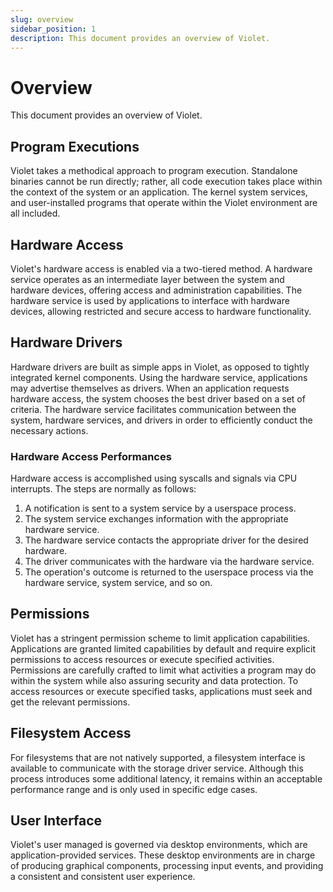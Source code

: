 ```yaml
---
slug: overview
sidebar_position: 1
description: This document provides an overview of Violet.
---
```


# Overview

This document provides an overview of Violet.

## Program Executions

Violet takes a methodical approach to program execution. Standalone binaries cannot be
run directly; rather, all code execution takes place within the context of the system or
an application. The kernel system services, and user-installed programs that operate
within the Violet environment are all included.

## Hardware Access

Violet's hardware access is enabled via a two-tiered method. A hardware service operates as an intermediate layer between the system and hardware devices, offering access and administration capabilities. The hardware service is used by applications to interface with hardware devices, allowing restricted and secure access to hardware functionality.

## Hardware Drivers

Hardware drivers are built as simple apps in Violet, as opposed to tightly integrated
kernel components. Using the hardware service, applications may advertise themselves as
drivers. When an application requests hardware access, the system chooses the best driver
based on a set of criteria. The hardware service facilitates communication between the
system, hardware services, and drivers in order to efficiently conduct the necessary
actions.

### Hardware Access Performances

Hardware access is accomplished using syscalls and signals via CPU interrupts. The steps are normally as follows:

1. A notification is sent to a system service by a userspace process.
2. The system service exchanges information with the appropriate hardware service.
3. The hardware service contacts the appropriate driver for the desired hardware.
4. The driver communicates with the hardware via the hardware service.
5. The operation's outcome is returned to the userspace process via the hardware service, system service, and so on.

## Permissions

Violet has a stringent permission scheme to limit application capabilities. Applications are granted limited capabilities by default and require explicit permissions to access resources or execute specified activities. Permissions are carefully crafted to limit what activities a program may do within the system while also assuring security and data protection. To access resources or execute specified tasks, applications must seek and get the relevant permissions.

## Filesystem Access

For filesystems that are not natively supported, a filesystem interface is available to
communicate with the storage driver service. Although this process introduces some
additional latency, it remains within an acceptable performance range and is only used in
specific edge cases.

## User Interface

Violet's user managed is governed via desktop environments, which are
application-provided services. These desktop environments are in charge of producing
graphical components, processing input events, and providing a consistent and consistent
user experience.

